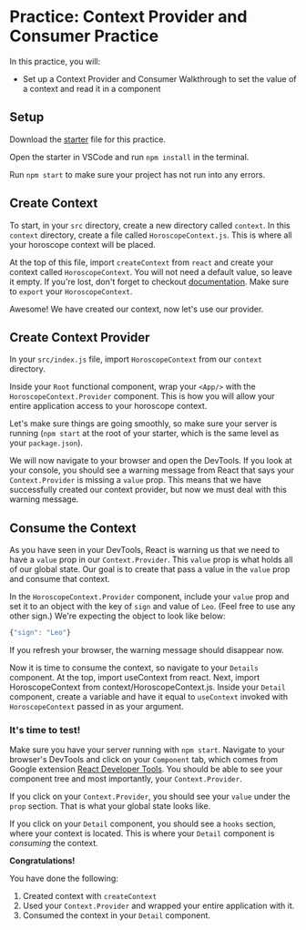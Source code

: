 # Practice: Context Provider and Consumer Practice

In this practice, you will:

- Set up a Context Provider and Consumer Walkthrough to set the value of a
  context and read it in a component

## Setup

Download the [starter][context-starter] file for this practice.

Open the starter in VSCode and run `npm install` in the terminal.

Run `npm start` to make sure your project has not run into any errors.

## Create Context

To start, in your `src` directory, create a new directory called `context`. In
this `context` directory, create a file called `HoroscopeContext.js`. This is
where all your horoscope context will be placed.

At the top of this file, import `createContext` from `react` and create your
context called `HoroscopeContext`. You will not need a default value, so leave
it empty. If you're lost, don't forget to checkout
[documentation][create-context]. Make sure to `export` your `HoroscopeContext`.

Awesome! We have created our context, now let's use our provider.

## Create Context Provider

In your `src/index.js` file, import `HoroscopeContext` from our `context`
directory.

Inside your `Root` functional component, wrap your `<App/>` with the
`HoroscopeContext.Provider` component. This is how you will allow your entire
application access to your horoscope context.

Let's make sure things are going smoothly, so make sure your server is running
(`npm start` at the root of your starter, which is the same level as your
`package.json`).

We will now navigate to your browser and open the DevTools. If you look at your
console, you should see a warning message from React that says your
`Context.Provider` is missing a `value` prop. This means that we have
successfully created our context provider, but now we must deal with this
warning message.

## Consume the Context

As you have seen in your DevTools, React is warning us that we need to have a
`value` prop in our `Context.Provider`. This `value` prop is what holds all
of our global state. Our goal is to create that pass a value in the `value` prop
and consume that context.

In the `HoroscopeContext.Provider` component, include your `value` prop and set
it to an object with the key of `sign` and value of `Leo`. (Feel free to use any
other sign.) We're expecting the object to look like below:

```javascript
{"sign": "Leo"}
```

If you refresh your browser, the warning message should disappear now.

Now it is time to consume the context, so navigate to your `Details` component.
At the top, import useContext from react. Next, import HoroscopeContext from
context/HoroscopeContext.js. Inside your `Detail` component, create a variable
and have it equal to `useContext` invoked with `HoroscopeContext` passed in as
your argument.

### It's time to test!

Make sure you have your server running with `npm start`. Navigate to your
browser's DevTools and click on your `Component` tab, which comes from Google
extension [React Developer Tools][react-devtools]. You should be able to see
your component tree and most importantly, your `Context.Provider`.

If you click on your `Context.Provider`, you should see your `value` under the
`prop` section. That is what your global state looks like.

If you click on your `Detail` component, you should see a `hooks` section, where
your context is located. This is where your `Detail` component is _consuming_
the context.

**Congratulations!**

You have done the following:

1. Created context with `createContext`
2. Used your `Context.Provider` and wrapped your entire application with it.
3. Consumed the context in your `Detail` component.

[context-starter]: ./starter
[create-context]: https://reactjs.org/docs/context.html#reactcreatecontext
[react-devtools]: https://chrome.google.com/webstore/detail/react-developer-tools/fmkadmapgofadopljbjfkapdkoienihi?hl=en
